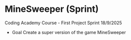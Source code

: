 # MineSweeper (Sprint)
Coding Academy Course - First Project Sprint 18/9/2025

- Goal Create a super version of the game MineSweeper
